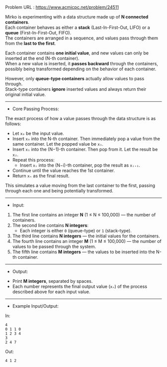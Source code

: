 Problem URL : https://www.acmicpc.net/problem/24511

Mirko is experimenting with a data structure made up of **N connected containers**.  
Each container behaves as either a **stack** (Last-In-First-Out, LIFO) or a **queue** (First-In-First-Out, FIFO).  
The containers are arranged in a sequence, and values pass through them from the **last to the first**.

Each container contains **one initial value**, and new values can only be inserted at the end (N-th container).  
When a new value is inserted, it **passes backward** through the containers, possibly being transformed depending on the behavior of each container.

However, only **queue-type containers** actually allow values to pass through.  
Stack-type containers **ignore** inserted values and always return their original initial value.

---

* Core Passing Process:

The exact process of how a value passes through the data structure is as follows:

- Let `x₀` be the input value.
- Insert `x₀` into the N-th container. Then immediately pop a value from the same container. Let the popped value be `x₁`.
- Insert `x₁` into the (N−1)-th container. Then pop from it. Let the result be `x₂`.
- Repeat this process:
  - Insert `xᵢ` into the (N−i)-th container, pop the result as `xᵢ₊₁`.
- Continue until the value reaches the 1st container.
- Return `xₙ` as the final result.

This simulates a value moving from the last container to the first, passing through each one and being potentially transformed.

---

* Input:

1. The first line contains an integer **N** (1 ≤ N ≤ 100,000) — the number of containers.
2. The second line contains **N integers**:
   - Each integer is either `0` (queue-type) or `1` (stack-type).
3. The third line contains **N integers** — the initial values for the containers.
4. The fourth line contains an integer **M** (1 ≤ M ≤ 100,000) — the number of values to be passed through the system.
5. The fifth line contains **M integers** — the values to be inserted into the N-th container.

---

* Output:

- Print **M integers**, separated by spaces.
- Each number represents the final output value (`xₙ`) of the process described above for each input value.

---

* Example Input/Output:

In:
```
4
0 1 1 0
1 2 3 4
3
2 4 7
```

Out:
```
4 1 2
```
